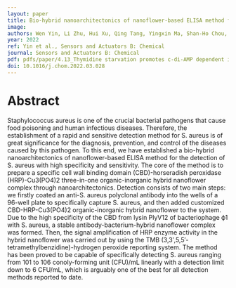 ```yaml
---
layout: paper
title: Bio-hybrid nanoarchitectonics of nanoflower-based ELISA method for the detection of Staphylococcus aureus
image: 
authors: Wen Yin, Li Zhu, Hui Xu, Qing Tang, Yingxin Ma, Shan-Ho Chou, Jin He.
year: 2022
ref: Yin et al., Sensors and Actuators B: Chemical
journal: Sensors and Actuators B: Chemical
pdf: pdfs/paper/4.13_Thymidine starvation promotes c-di-AMP dependent inflammation during infection copy.pdf
doi: 10.1016/j.chom.2022.03.028
---
```


# Abstract
Staphylococcus aureus is one of the crucial bacterial pathogens that cause food poisoning and human infectious diseases. Therefore, the establishment of a rapid and sensitive detection method for S. aureus is of great significance for the diagnosis, prevention, and control of the diseases caused by this pathogen. To this end, we have established a bio-hybrid nanoarchitectonics of nanoflower-based ELISA method for the detection of S. aureus with high specificity and sensitivity. The core of the method is to prepare a specific cell wall binding domain (CBD)-horseradish peroxidase (HRP)-Cu3(PO4)2 three-in-one organic-inorganic hybrid nanoflower complex through nanoarchitectonics. Detection consists of two main steps: we firstly coated an anti-S. aureus polyclonal antibody into the wells of a 96-well plate to specifically capture S. aureus, and then added customized CBD-HRP-Cu3(PO4)2 organic-inorganic hybrid nanoflower to the system. Due to the high specificity of the CBD from lysin PlyV12 of bacteriophage ϕ1 with S. aureus, a stable antibody-bacterium-hybrid nanoflower complex was formed. Then, the signal amplification of HRP enzyme activity in the hybrid nanoflower was carried out by using the TMB (3,3′,5,5′-tetramethylbenzidine)-hydrogen peroxide reporting system. The method has been proved to be capable of specifically detecting S. aureus ranging from 101 to 106 conoly-forming unit (CFU)/mL linearly with a detection limit down to 6 CFU/mL, which is arguably one of the best for all detection methods reported to date.

